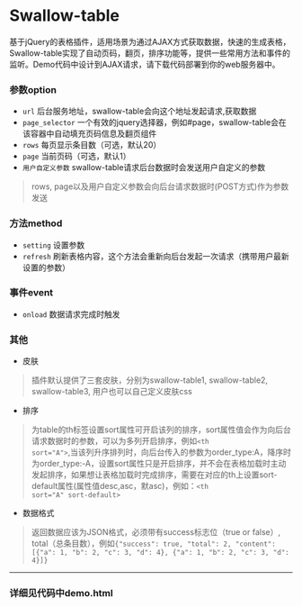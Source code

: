 # Swallow-table

基于jQuery的表格插件，适用场景为通过AJAX方式获取数据，快速的生成表格，Swallow-table实现了自动页码，翻页，排序功能等，提供一些常用方法和事件的监听。Demo代码中设计到AJAX请求，请下载代码部署到你的web服务器中。

### 参数option

*   <code>url</code> 后台服务地址，swallow-table会向这个地址发起请求,获取数据
*   <code>page_selector</code> 一个有效的jquery选择器，例如#page，swallow-table会在该容器中自动填充页码信息及翻页组件
*   <code>rows</code> 每页显示条目数（可选，默认20）
*   <code>page</code> 当前页码（可选，默认1）
*   <code>用户自定义参数</code> swallow-table请求后台数据时会发送用户自定义的参数

> rows, page以及用户自定义参数会向后台请求数据时(POST方式)作为参数发送

### 方法method

*   <code>setting</code> 设置参数
*   <code>refresh</code> 刷新表格内容，这个方法会重新向后台发起一次请求（携带用户最新设置的参数）

### 事件event

*   <code>onload</code> 数据请求完成时触发

### 其他

*   皮肤
> 插件默认提供了三套皮肤，分别为swallow-table1, swallow-table2, swallow-table3, 用户也可以自己定义皮肤css

*   排序
> 为table的th标签设置sort属性可开启该列的排序，sort属性值会作为向后台请求数据时的参数，可以为多列开启排序，例如<code>&lt;th sort="A"&gt;</code>,当该列升序排列时，向后台传入的参数为order_type:A，降序时为order_type:-A，设置sort属性只是开启排序，并不会在表格加载时主动发起排序，如果想让表格加载时完成排序，需要在对应的th上设置sort-default属性(属性值desc,asc，默asc)，例如：<code>&lt;th sort="A" sort-default&gt;</code>

*   数据格式
> 返回数据应该为JSON格式，必须带有success标志位（true or false）, total（总条目数），例如<code>{"success": true, "total": 2, "content": [{"a": 1, "b": 2, "c": 3, "d": 4}, {"a": 1, "b": 2, "c": 3, "d": 4}]}</code>

---------------------------------------

### 详细见代码中demo.html
